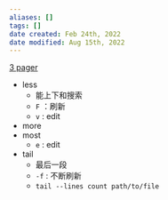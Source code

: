 ```yaml
---
aliases: []
tags: []
date created: Feb 24th, 2022
date modified: Aug 15th, 2022
---
```

[3 pager](https://www.baeldung.com/linux/more-less-most-commands)

- less  
	- 能上下和搜索  
	- `F` ：刷新  
	- `v` : edit
- more
- most  
	- `e` : edit
- tail  
	- 最后一段  
	- `-f` : 不断刷新  
	- `tail --lines count path/to/file`
